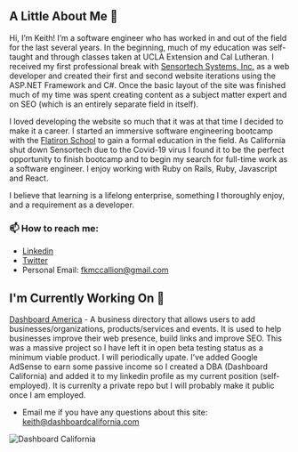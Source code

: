 ## A Little About Me 👋

Hi, I’m Keith! I’m a software engineer who has worked in and out of the field for the last several years. In the beginning, much of my education was self-taught and through classes taken at UCLA Extension and Cal Lutheran. I received my first professional break with [Sensortech Systems, Inc.](https://sensortech.com/) as a web developer and created their first and second website iterations using the ASP.NET Framework and C#. Once the basic layout of the site was finished much of my time was spent creating content as a subject matter expert and on SEO (which is an entirely separate field in itself).

I loved developing the website so much that it was at that time I decided to make it a career. I started an immersive software engineering bootcamp with the [Flatiron School](https://flatironschool.com/) to gain a formal education in the field. As California shut down Sensortech due to the Covid-19 virus I found it to be the perfect opportunity to finish bootcamp and to begin my search for full-time work as a software engineer. I enjoy working with Ruby on Rails, Ruby, Javascript and React.

I believe that learning is a lifelong enterprise, something I thoroughly enjoy, and a requirement as a developer.

### 📫 How to reach me:

* [Linkedin](https://www.linkedin.com/in/f-keith-mccallion/)
* [Twitter](https://twitter.com/DashboardCALI)
* Personal Email: fkmccallion@gmail.com

## I'm Currently Working On 🔭

[Dashboard America](https://www.dashboardamerica.com/) - A business directory that allows users to add businesses/organizations, products/services and events. It is used to help businesses improve their web presence, build links and improve SEO. This was a massive project so I have left it in open beta testing status as a minimum viable product. I will periodically upate. I've added Google AdSense to earn some passive income so I created a DBA (Dashboard California) and added it to my linkedin profile as my current position (self-employed). It is currenlty a private repo but I will probably make it public once I am employed.

* Email me if you have any questions about this site: keith@dashboardcalifornia.com

![Dashboard California](https://www.dashboardamerica.com/assets/dashboardamerica-37b5793e387bfcb5843bb6f4a6c3746af53e9a99c9a13937e5fc74e2a2c8c3d9.png "Dashboard America")


<!--
**fkmccallion/fkmccallion** is a ✨ _special_ ✨ repository because its `README.md` (this file) appears on your GitHub profile.

Here are some ideas to get you started:

- 🔭 I’m currently working on ...
- 🌱 I’m currently learning ...
- 👯 I’m looking to collaborate on ...
- 🤔 I’m looking for help with ...
- 💬 Ask me about ...
- 📫 How to reach me: ...
- 😄 Pronouns: ...
- ⚡ Fun fact: ...
-->
